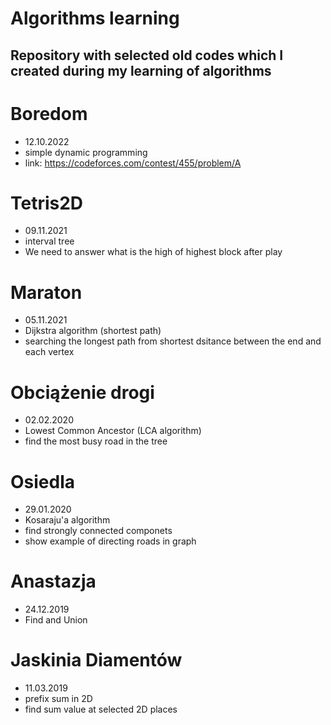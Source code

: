 # Algorithms learning

 ## Repository with selected old codes which I created during my learning of algorithms

# Boredom
- 12.10.2022
- simple dynamic programming
- link: https://codeforces.com/contest/455/problem/A

# Tetris2D
- 09.11.2021 
- interval tree
- We need to answer what is the high of highest block after play

# Maraton
- 05.11.2021
- Dijkstra algorithm (shortest path)
- searching the longest path from shortest dsitance between the end and each vertex

# Obciążenie drogi 
- 02.02.2020
- Lowest Common Ancestor (LCA algorithm) 
- find the most busy road in the tree

# Osiedla 
- 29.01.2020
- Kosaraju'a algorithm
- find strongly connected componets
- show example of directing roads in graph

# Anastazja
- 24.12.2019
- Find and Union


# Jaskinia Diamentów
- 11.03.2019
- prefix sum in 2D 
- find sum value at selected 2D places
